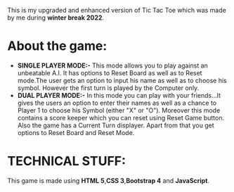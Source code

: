 This is my upgraded and enhanced version of Tic Tac Toe which was made by me during **winter break 2022**.<br>
# About the game:
- <b>SINGLE PLAYER MODE:-</b>
This mode allows you to play against an unbeatable A.I. It has options to Reset Board as well as to Reset mode.The user gets an option to input his name as well as to choose his symbol. However the first turn is played by the Computer only.<br>
- <b>DUAL PLAYER MODE:-</b>
In this mode you can play with your friends...It gives the users an option to enter their names as well as a chance to Player 1 to choose his Symbol (either "X" or "O"). Moreover this mode contains a score keeper which you can reset using Reset Game button. Also the game has a Current Turn displayer. Apart from that you get options to Reset Board and Reset Mode.
# TECHNICAL STUFF:
This game is made using **HTML 5**,**CSS 3**,**Bootstrap 4** and **JavaScript**.<br>